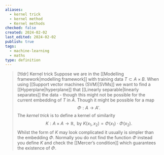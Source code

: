 ```yaml
---
aliases:
  - kernel trick
  - kernel method
  - Kernel methods
checked: false
created: 2024-02-02
last_edited: 2024-02-02
publish: true
tags:
  - machine-learning
  - maths
type: definition
---
```

>[!tldr] Kernel trick
>Suppose we are in the [[Modelling framework|modelling framework]] with training data $T \subset A \times B$. When using [[Support vector machines (SVM)|SVMs]] we want to find a [[Hyperplane|hyperplane]] that [[Linearly separable|linearly separates]] the data - though this might not be possible for the current embedding of $T$ in $A$. Though it might be possible for a map
>$$\Phi: A \rightarrow A'.$$
>The *kernel trick* is to define a kernel of similarity
>$$K: A \times A \rightarrow \mathbb{R}, \mbox{ by } K(x_1,x_2) = \Phi(x_1) \cdot \Phi(x_2).$$
>Whilst the form of $K$ may look complicated it usually is simpler than the embedding $\Phi$. Normally you do not find the function $\Phi$ instead you define $K$ and check the [[Mercer’s condition]] which guarantees the existence of $\Phi$. 

